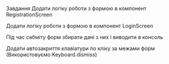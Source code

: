 Завдання​
Додати логіку роботи з формою в компонент RegistrationScreen

Додати логіку роботи з формою в компонент LoginScreen

Під час сабміту форм збирати дані з них і виводити в консоль

Додати автозакриття клавіатури по кліку за межами форм (Використовуємо Keyboard.dismiss)

